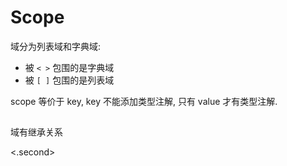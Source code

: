 # Scope

域分为列表域和字典域:

- 被 `< >` 包围的是字典域
- 被 `[ ]` 包围的是列表域

scope 等价于 key, key 不能添加类型注解, 只有 value 才有类型注解.

<a>

## 

域有继承关系

<first>
<.second>


